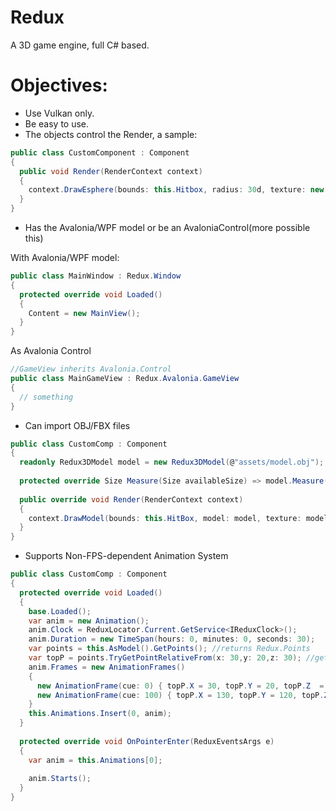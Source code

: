 # Redux
A 3D game engine, full C# based.

# Objectives:

- Use Vulkan only.
- Be easy to use.
- The objects control the Render, a sample:
```C#
public class CustomComponent : Component
{
  public void Render(RenderContext context)
  {
    context.DrawEsphere(bounds: this.Hitbox, radius: 30d, texture: new ImageTexture(@"Assets/Image.png"));
  }
}
```

- Has the Avalonia/WPF model or be an AvaloniaControl(more possible this)
 
With Avalonia/WPF model:
```c#
public class MainWindow : Redux.Window
{
  protected override void Loaded()
  {
    Content = new MainView();
  }
}
```
As Avalonia Control
```c#
//GameView inherits Avalonia.Control
public class MainGameView : Redux.Avalonia.GameView
{
  // something
}
```

- Can import OBJ/FBX files
```c#
public class CustomComp : Component
{
  readonly Redux3DModel model = new Redux3DModel(@"assets/model.obj");
  
  protected override Size Measure(Size availableSize) => model.Measure(avaiableSize);
  
  public override void Render(RenderContext context)
  {
    context.DrawModel(bounds: this.HitBox, model: model, texture: model.Texture);
  }
}
```
- Supports Non-FPS-dependent Animation System
```c#
public class CustomComp : Component
{
  protected override void Loaded()
  {
    base.Loaded();
    var anim = new Animation();
    anim.Clock = ReduxLocator.Current.GetService<IReduxClock>();
    anim.Duration = new TimeSpan(hours: 0, minutes: 0, seconds: 30);
    var points = this.AsModel().GetPoints(); //returns Redux.Points
    var topP = points.TryGetPointRelativeFrom(x: 30,y: 20,z: 30); //get a point if that exist, if not, creates a new point.
    anim.Frames = new AnimationFrames()
    {
      new AnimationFrame(cue: 0) { topP.X = 30, topP.Y = 20, topP.Z  = 30  },
      new AnimationFrame(cue: 100) { topP.X = 130, topP.Y = 120, topP.Z  = 130  }
    }
    this.Animations.Insert(0, anim);
  }
  
  protected override void OnPointerEnter(ReduxEventsArgs e)
  {
    var anim = this.Animations[0];
    
    anim.Starts();
  }
}
```
